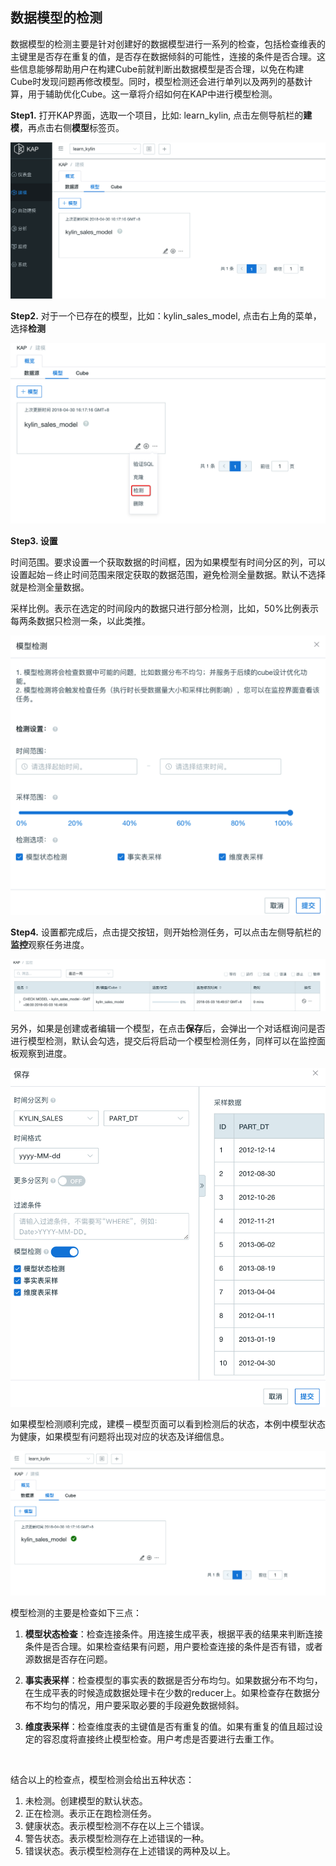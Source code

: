 ## 数据模型的检测


数据模型的检测主要是针对创建好的数据模型进行一系列的检查，包括检查维表的主键里是否存在重复的值，是否存在数据倾斜的可能性，连接的条件是否合理。这些信息能够帮助用户在构建Cube前就判断出数据模型是否合理，以免在构建Cube时发现问题再修改模型。同时，模型检测还会进行单列以及两列的基数计算，用于辅助优化Cube。这一章将介绍如何在KAP中进行模型检测。

**Step1.** 打开KAP界面，选取一个项目，比如: learn_kylin,  点击左侧导航栏的**建模**，再点击右侧**模型**标签页。

![](images/model_check/24_model_diagnose_1.png)

**Step2.** 对于一个已存在的模型，比如：kylin_sales_model, 点击右上角的菜单，选择**检测**

![](images/model_check/24_model_diagnose_2.png)

**Step3. 设置**

时间范围。要求设置一个获取数据的时间框，因为如果模型有时间分区的列，可以设置起始－终止时间范围来限定获取的数据范围，避免检测全量数据。默认不选择就是检测全量数据。

采样比例。表示在选定的时间段内的数据只进行部分检测，比如，50%比例表示每两条数据只检测一条，以此类推。

![](images/model_check/25_model_check.png)

**Step4.** 设置都完成后，点击提交按钮，则开始检测任务，可以点击左侧导航栏的**监控**观察任务进度。

![](images/model_check/24_model_diagnose_4.png)



另外，如果是创建或者编辑一个模型，在点击**保存**后，会弹出一个对话框询问是否进行模型检测，默认会勾选，提交后将启动一个模型检测任务，同样可以在监控面板观察到进度。

![](images/model_check/25_model_save.png)

如果模型检测顺利完成，建模－模型页面可以看到检测后的状态，本例中模型状态为健康，如果模型有问题将出现对应的状态及详细信息。

![](images/model_check/24_model_diagnose_6.png)

模型检测的主要是检查如下三点：

1. **模型状态检查**：检查连接条件。用连接生成平表，根据平表的结果来判断连接条件是否合理。如果检查结果有问题，用户要检查连接的条件是否有错，或者源数据是否存在问题。

2. **事实表采样**：检查模型的事实表的数据是否分布均匀。如果数据分布不均匀，在生成平表的时候造成数据处理卡在少数的reducer上。如果检查存在数据分布不均匀的情况，用户要采取必要的手段避免数据倾斜。 

3. **维度表采样**：检查维度表的主键值是否有重复的值。如果有重复的值且超过设定的容忍度将直接终止模型检查。用户考虑是否要进行去重工作。

   ​

结合以上的检查点，模型检测会给出五种状态：

1. 未检测。创建模型的默认状态。
2. 正在检测。表示正在跑检测任务。
3. 健康状态。表示模型检测不存在以上三个错误。
4. 警告状态。表示模型检测存在上述错误的一种。
5. 错误状态。表示模型检测存在上述错误的两种及以上。
